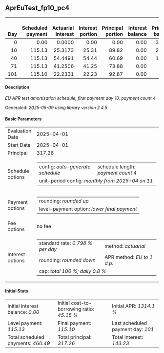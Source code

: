 <h2>AprEuTest_fp10_pc4</h2>
<table>
    <thead style="vertical-align: bottom;">
        <th style="text-align: right;">Day</th>
        <th style="text-align: right;">Scheduled payment</th>
        <th style="text-align: right;">Actuarial interest</th>
        <th style="text-align: right;">Interest portion</th>
        <th style="text-align: right;">Principal portion</th>
        <th style="text-align: right;">Interest balance</th>
        <th style="text-align: right;">Principal balance</th>
        <th style="text-align: right;">Total actuarial interest</th>
        <th style="text-align: right;">Total interest</th>
        <th style="text-align: right;">Total principal</th>
    </thead>
    <tr style="text-align: right;">
        <td class="ci00">0</td>
        <td class="ci01" style="white-space: nowrap;">0.00</td>
        <td class="ci02">0.0000</td>
        <td class="ci03">0.00</td>
        <td class="ci04">0.00</td>
        <td class="ci05">0.00</td>
        <td class="ci06">317.26</td>
        <td class="ci07">0.0000</td>
        <td class="ci08">0.00</td>
        <td class="ci09">0.00</td>
    </tr>
    <tr style="text-align: right;">
        <td class="ci00">10</td>
        <td class="ci01" style="white-space: nowrap;">115.13</td>
        <td class="ci02">25.3173</td>
        <td class="ci03">25.31</td>
        <td class="ci04">89.82</td>
        <td class="ci05">0.00</td>
        <td class="ci06">227.44</td>
        <td class="ci07">25.3173</td>
        <td class="ci08">25.31</td>
        <td class="ci09">89.82</td>
    </tr>
    <tr style="text-align: right;">
        <td class="ci00">40</td>
        <td class="ci01" style="white-space: nowrap;">115.13</td>
        <td class="ci02">54.4491</td>
        <td class="ci03">54.44</td>
        <td class="ci04">60.69</td>
        <td class="ci05">0.00</td>
        <td class="ci06">166.75</td>
        <td class="ci07">79.7665</td>
        <td class="ci08">79.75</td>
        <td class="ci09">150.51</td>
    </tr>
    <tr style="text-align: right;">
        <td class="ci00">71</td>
        <td class="ci01" style="white-space: nowrap;">115.13</td>
        <td class="ci02">41.2506</td>
        <td class="ci03">41.25</td>
        <td class="ci04">73.88</td>
        <td class="ci05">0.00</td>
        <td class="ci06">92.87</td>
        <td class="ci07">121.0171</td>
        <td class="ci08">121.00</td>
        <td class="ci09">224.39</td>
    </tr>
    <tr style="text-align: right;">
        <td class="ci00">101</td>
        <td class="ci01" style="white-space: nowrap;">115.10</td>
        <td class="ci02">22.2331</td>
        <td class="ci03">22.23</td>
        <td class="ci04">92.87</td>
        <td class="ci05">0.00</td>
        <td class="ci06">0.00</td>
        <td class="ci07">143.2502</td>
        <td class="ci08">143.23</td>
        <td class="ci09">317.26</td>
    </tr>
</table>
<h4>Description</h4>
<p><i>EU APR test amortisation schedule, first payment day 10, payment count 4</i></p>
<p>Generated: <i>2025-05-09 using library version 2.4.5</i></p>
<h4>Basic Parameters</h4>
<table>
    <tr>
        <td>Evaluation Date</td>
        <td>2025-04-01</td>
    </tr>
    <tr>
        <td>Start Date</td>
        <td>2025-04-01</td>
    </tr>
    <tr>
        <td>Principal</td>
        <td>317.26</td>
    </tr>
    <tr>
        <td>Schedule options</td>
        <td>
            <table>
                <tr>
                    <td>config: <i>auto-generate schedule</i></td>
                    <td>schedule length: <i><i>payment count</i> 4</i></td>
                </tr>
                <tr>
                    <td colspan="2" style="white-space: nowrap;">unit-period config: <i>monthly from 2025-04 on 11</i></td>
                </tr>
            </table>
        </td>
    </tr>
    <tr>
        <td>Payment options</td>
        <td>
            <table>
                <tr>
                    <td>rounding: <i>rounded up</i></td>
                </tr>
                <tr>
                    <td>level-payment option: <i>lower&nbsp;final&nbsp;payment</i></td>
                </tr>
            </table>
        </td>
    </tr>
    <tr>
        <td>Fee options</td>
        <td>no fee
        </td>
    </tr>
    <tr>
        <td>Interest options</td>
        <td>
            <table>
                <tr>
                    <td>standard rate: <i>0.798 % per day</i></td>
                    <td>method: <i>actuarial</i></td>
                </tr>
                <tr>
                    <td>rounding: <i>rounded down</i></td>
                    <td>APR method: <i>EU to 1 d.p.</i></td>
                </tr>
                <tr>
                    <td colspan="2">cap: <i>total 100 %; daily 0.8 %</td>
                </tr>
            </table>
        </td>
    </tr>
</table>
<h4>Initial Stats</h4>
<table>
    <tr>
        <td>Initial interest balance: <i>0.00</i></td>
        <td>Initial cost-to-borrowing ratio: <i>45.15 %</i></td>
        <td>Initial APR: <i>1314.1 %</i></td>
    </tr>
    <tr>
        <td>Level payment: <i>115.13</i></td>
        <td>Final payment: <i>115.10</i></td>
        <td>Last scheduled payment day: <i>101</i></td>
    </tr>
    <tr>
        <td>Total scheduled payments: <i>460.49</i></td>
        <td>Total principal: <i>317.26</i></td>
        <td>Total interest: <i>143.23</i></td>
    </tr>
</table>